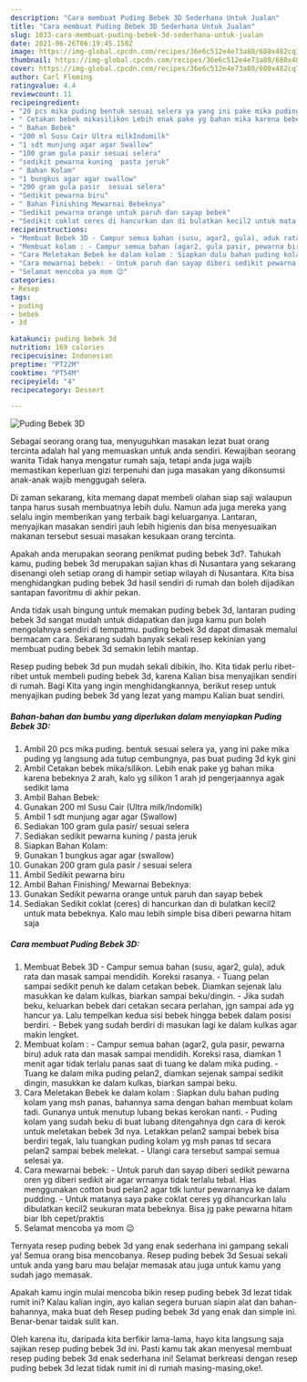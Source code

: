```yaml
---
description: "Cara membuat Puding Bebek 3D Sederhana Untuk Jualan"
title: "Cara membuat Puding Bebek 3D Sederhana Untuk Jualan"
slug: 1033-cara-membuat-puding-bebek-3d-sederhana-untuk-jualan
date: 2021-06-26T06:19:45.150Z
image: https://img-global.cpcdn.com/recipes/36e6c512e4e73a80/680x482cq70/puding-bebek-3d-foto-resep-utama.jpg
thumbnail: https://img-global.cpcdn.com/recipes/36e6c512e4e73a80/680x482cq70/puding-bebek-3d-foto-resep-utama.jpg
cover: https://img-global.cpcdn.com/recipes/36e6c512e4e73a80/680x482cq70/puding-bebek-3d-foto-resep-utama.jpg
author: Carl Fleming
ratingvalue: 4.4
reviewcount: 11
recipeingredient:
- "20 pcs mika puding bentuk sesuai selera ya yang ini pake mika puding yg langsung ada tutup cembungnya pas buat puding 3d kyk gini"
- " Cetakan bebek mikasilikon Lebih enak pake yg bahan mika karena bebeknya 2 arah kalo yg silikon 1 arah jd pengerjaannya agak sedikit lama"
- " Bahan Bebek"
- "200 ml Susu Cair Ultra milkIndomilk"
- "1 sdt munjung agar agar Swallow"
- "100 gram gula pasir sesuai selera"
- "sedikit pewarna kuning  pasta jeruk"
- " Bahan Kolam"
- "1 bungkus agar agar swallow"
- "200 gram gula pasir  sesuai selera"
- "Sedikit pewarna biru"
- " Bahan Finishing Mewarnai Bebeknya"
- "Sedikit pewarna orange untuk paruh dan sayap bebek"
- "Sedikit coklat ceres di hancurkan dan di bulatkan kecil2 untuk mata bebeknya Kalo mau lebih simple bisa diberi pewarna hitam saja"
recipeinstructions:
- "Membuat Bebek 3D - Campur semua bahan (susu, agar2, gula), aduk rata dan masak sampai mendidih. Koreksi rasanya. - Tuang pelan sampai sedikit penuh ke dalam cetakan bebek. Diamkan sejenak lalu masukkan ke dalam kulkas, biarkan sampai beku/dingin. - Jika sudah beku, keluarkan bebek dari cetakan secara perlahan, jgn sampai ada yg hancur ya. Lalu tempelkan kedua sisi bebek hingga bebek dalam posisi berdiri. - Bebek yang sudah berdiri di masukan lagi ke dalam kulkas agar makin lengket."
- "Membuat kolam : - Campur semua bahan (agar2, gula pasir, pewarna biru) aduk rata dan masak sampai mendidih. Koreksi rasa, diamkan 1 menit agar tidak terlalu panas saat di tuang ke dalam mika puding. - Tuang ke dalam mika puding pelan2, diamkan sejenak sampai sedikit dingin, masukkan ke dalam kulkas, biarkan sampai beku."
- "Cara Meletakan Bebek ke dalam kolam : Siapkan dulu bahan puding kolam yang msh panas, bahannya sama dengan bahan membuat kolam tadi. Gunanya untuk menutup lubang bekas kerokan nanti. - Puding kolam yang sudah beku di buat lubang ditengahnya dgn cara di kerok untuk meletakan bebek 3d nya. Letakkan pelan2 sampai bebek bisa berdiri tegak, lalu tuangkan puding kolam yg msh panas td secara pelan2 sampai bebek melekat. - Ulangi cara tersebut sampai semua selesai ya."
- "Cara mewarnai bebek: - Untuk paruh dan sayap diberi sedikit pewarna oren yg diberi sedikit air agar wrnanya tidak terlalu tebal. Hias menggunakan cotton bud pelan2 agar tdk luntur pewarnanya ke dalam pudding. - Untuk matanya saya pake coklat ceres yg dihancurkan lalu dibulatkan kecil2 seukuran mata bebeknya. Bisa jg pake pewarna hitam biar lbh cepet/praktis"
- "Selamat mencoba ya mom 😉"
categories:
- Resep
tags:
- puding
- bebek
- 3d

katakunci: puding bebek 3d 
nutrition: 169 calories
recipecuisine: Indonesian
preptime: "PT22M"
cooktime: "PT54M"
recipeyield: "4"
recipecategory: Dessert

---
```



![Puding Bebek 3D](https://img-global.cpcdn.com/recipes/36e6c512e4e73a80/680x482cq70/puding-bebek-3d-foto-resep-utama.jpg)

Sebagai seorang orang tua, menyuguhkan masakan lezat buat orang tercinta adalah hal yang memuaskan untuk anda sendiri. Kewajiban seorang  wanita Tidak hanya mengatur rumah saja, tetapi anda juga wajib memastikan keperluan gizi terpenuhi dan juga masakan yang dikonsumsi anak-anak wajib menggugah selera.

Di zaman  sekarang, kita memang dapat membeli olahan siap saji walaupun tanpa harus susah membuatnya lebih dulu. Namun ada juga mereka yang selalu ingin memberikan yang terbaik bagi keluarganya. Lantaran, menyajikan masakan sendiri jauh lebih higienis dan bisa menyesuaikan makanan tersebut sesuai masakan kesukaan orang tercinta. 



Apakah anda merupakan seorang penikmat puding bebek 3d?. Tahukah kamu, puding bebek 3d merupakan sajian khas di Nusantara yang sekarang disenangi oleh setiap orang di hampir setiap wilayah di Nusantara. Kita bisa menghidangkan puding bebek 3d hasil sendiri di rumah dan boleh dijadikan santapan favoritmu di akhir pekan.

Anda tidak usah bingung untuk memakan puding bebek 3d, lantaran puding bebek 3d sangat mudah untuk didapatkan dan juga kamu pun boleh mengolahnya sendiri di tempatmu. puding bebek 3d dapat dimasak memalui bermacam cara. Sekarang sudah banyak sekali resep kekinian yang membuat puding bebek 3d semakin lebih mantap.

Resep puding bebek 3d pun mudah sekali dibikin, lho. Kita tidak perlu ribet-ribet untuk membeli puding bebek 3d, karena Kalian bisa menyajikan sendiri di rumah. Bagi Kita yang ingin menghidangkannya, berikut resep untuk menyajikan puding bebek 3d yang lezat yang mampu Kalian buat sendiri.

<!--inarticleads1-->

##### Bahan-bahan dan bumbu yang diperlukan dalam menyiapkan Puding Bebek 3D:

1. Ambil 20 pcs mika puding. bentuk sesuai selera ya, yang ini pake mika puding yg langsung ada tutup cembungnya, pas buat puding 3d kyk gini
1. Ambil  Cetakan bebek mika/silikon. Lebih enak pake yg bahan mika karena bebeknya 2 arah, kalo yg silikon 1 arah jd pengerjaannya agak sedikit lama
1. Ambil  Bahan Bebek:
1. Gunakan 200 ml Susu Cair (Ultra milk/Indomilk)
1. Ambil 1 sdt munjung agar agar (Swallow)
1. Sediakan 100 gram gula pasir/ sesuai selera
1. Sediakan sedikit pewarna kuning / pasta jeruk
1. Siapkan  Bahan Kolam:
1. Gunakan 1 bungkus agar agar (swallow)
1. Gunakan 200 gram gula pasir / sesuai selera
1. Ambil Sedikit pewarna biru
1. Ambil  Bahan Finishing/ Mewarnai Bebeknya:
1. Gunakan Sedikit pewarna orange untuk paruh dan sayap bebek
1. Sediakan Sedikit coklat (ceres) di hancurkan dan di bulatkan kecil2 untuk mata bebeknya. Kalo mau lebih simple bisa diberi pewarna hitam saja




<!--inarticleads2-->

##### Cara membuat Puding Bebek 3D:

1. Membuat Bebek 3D - Campur semua bahan (susu, agar2, gula), aduk rata dan masak sampai mendidih. Koreksi rasanya. - Tuang pelan sampai sedikit penuh ke dalam cetakan bebek. Diamkan sejenak lalu masukkan ke dalam kulkas, biarkan sampai beku/dingin. - Jika sudah beku, keluarkan bebek dari cetakan secara perlahan, jgn sampai ada yg hancur ya. Lalu tempelkan kedua sisi bebek hingga bebek dalam posisi berdiri. - Bebek yang sudah berdiri di masukan lagi ke dalam kulkas agar makin lengket.
1. Membuat kolam : - Campur semua bahan (agar2, gula pasir, pewarna biru) aduk rata dan masak sampai mendidih. Koreksi rasa, diamkan 1 menit agar tidak terlalu panas saat di tuang ke dalam mika puding. - Tuang ke dalam mika puding pelan2, diamkan sejenak sampai sedikit dingin, masukkan ke dalam kulkas, biarkan sampai beku.
1. Cara Meletakan Bebek ke dalam kolam : Siapkan dulu bahan puding kolam yang msh panas, bahannya sama dengan bahan membuat kolam tadi. Gunanya untuk menutup lubang bekas kerokan nanti. - Puding kolam yang sudah beku di buat lubang ditengahnya dgn cara di kerok untuk meletakan bebek 3d nya. Letakkan pelan2 sampai bebek bisa berdiri tegak, lalu tuangkan puding kolam yg msh panas td secara pelan2 sampai bebek melekat. - Ulangi cara tersebut sampai semua selesai ya.
1. Cara mewarnai bebek: - Untuk paruh dan sayap diberi sedikit pewarna oren yg diberi sedikit air agar wrnanya tidak terlalu tebal. Hias menggunakan cotton bud pelan2 agar tdk luntur pewarnanya ke dalam pudding. - Untuk matanya saya pake coklat ceres yg dihancurkan lalu dibulatkan kecil2 seukuran mata bebeknya. Bisa jg pake pewarna hitam biar lbh cepet/praktis
1. Selamat mencoba ya mom 😉




Ternyata resep puding bebek 3d yang enak sederhana ini gampang sekali ya! Semua orang bisa mencobanya. Resep puding bebek 3d Sesuai sekali untuk anda yang baru mau belajar memasak atau juga untuk kamu yang sudah jago memasak.

Apakah kamu ingin mulai mencoba bikin resep puding bebek 3d lezat tidak rumit ini? Kalau kalian ingin, ayo kalian segera buruan siapin alat dan bahan-bahannya, maka buat deh Resep puding bebek 3d yang enak dan simple ini. Benar-benar taidak sulit kan. 

Oleh karena itu, daripada kita berfikir lama-lama, hayo kita langsung saja sajikan resep puding bebek 3d ini. Pasti kamu tak akan menyesal membuat resep puding bebek 3d enak sederhana ini! Selamat berkreasi dengan resep puding bebek 3d lezat tidak rumit ini di rumah masing-masing,oke!.

